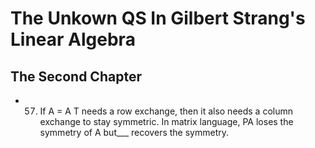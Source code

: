# The Unkown QS In Gilbert Strang's Linear Algebra
## The Second Chapter
+ 57. If A = A T needs a row exchange, then it also needs a column exchange to stay symmetric. In matrix language, PA loses the symmetry of A but___
recovers the symmetry.
